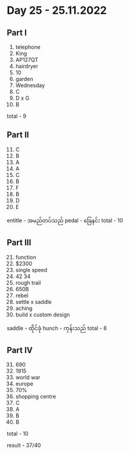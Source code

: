# Day 25 - 25.11.2022

## Part I

1. telephone
2. King
3. AP127QT
4. hairdryer
5. 10
6. garden
7. Wednesday
8. C
9. D x G
10. B

total - 9

## Part II

11. C
12. B
13. A
14. A
15. C
16. B
17. F
18. B
19. D
20. E

entitle - အမည်တပ်သည်
pedal - ခြေနင်း
total - 10

## Part III

21. function
22. $2300
23. single speed
24. 42 34
25. rough trail
26. 650B
27. rebel
28. settle x saddle
29. aching
30. build x custom design

saddle - ထိုင်ခုံ
hunch - ကုန်းသည်
total - 8

## Part IV

31. 690
32. 1915
33. world war
34. europe
35. 70%
36. shopping centre
37. C
38. A
39. B
40. B

total - 10

result - 37/40
